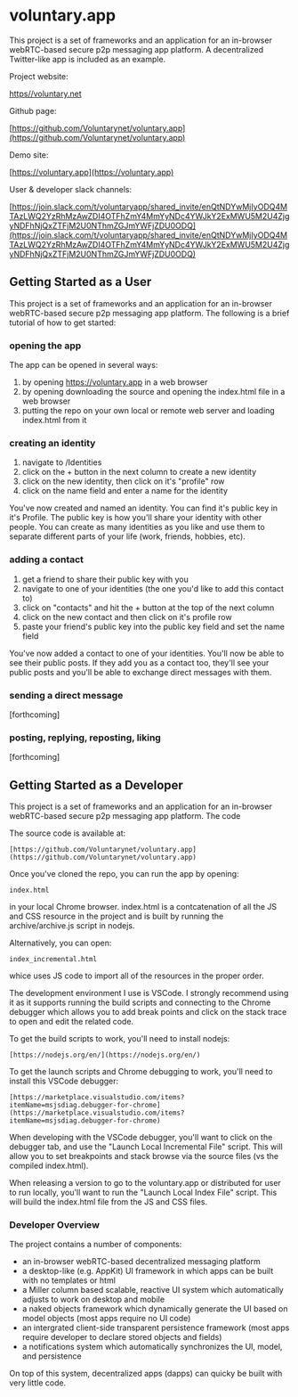# voluntary.app

This project is a set of frameworks and an application for an in-browser webRTC-based secure p2p messaging app platform. 
A decentralized Twitter-like app is included as an example. 

Project website:

[https//voluntary.net](https//voluntary.net)
    
Github page:

[https://github.com/Voluntarynet/voluntary.app](https://github.com/Voluntarynet/voluntary.app)
    
Demo site:

[https://voluntary.app](https://voluntary.app)
    
User & developer slack channels:

[https://join.slack.com/t/voluntaryapp/shared_invite/enQtNDYwMjIyODQ4MTAzLWQ2YzRhMzAwZDI4OTFhZmY4MmYyNDc4YWJkY2ExMWU5M2U4ZjgyNDFhNjQxZTFjM2U0NThmZGJmYWFjZDU0ODQ](https://join.slack.com/t/voluntaryapp/shared_invite/enQtNDYwMjIyODQ4MTAzLWQ2YzRhMzAwZDI4OTFhZmY4MmYyNDc4YWJkY2ExMWU5M2U4ZjgyNDFhNjQxZTFjM2U0NThmZGJmYWFjZDU0ODQ)



## Getting Started as a User

This project is a set of frameworks and an application for an in-browser webRTC-based secure p2p messaging app platform. 
The following is a brief tutorial of how to get started:

### opening the app

The app can be opened in several ways:

1. by opening https://voluntary.app in a web browser
2. by opening downloading the source and opening the index.html file in a web browser
3. putting the repo on your own local or remote web server and loading index.html from it

### creating an identity

1. navigate to /Identities
2. click on the + button in the next column to create a new identity
3. click on the new identity, then click on it's "profile" row
4. click on the name field and enter a name for the identity

You've now created and named an identity. 
You can find it's public key in it's Profile. 
The public key is how you'll share your identity with other people.
You can create as many identities as you like and use them to separate different parts of your life (work, friends, hobbies, etc).

### adding a contact

1. get a friend to share their public key with you 
2. navigate to one of your identities (the one you'd like to add this contact to) 
3. click on "contacts" and hit the + button at the top of the next column 
4. click on the new contact and then click on it's profile row
5. paste your friend's public key into the public key field and set the name field

You've now added a contact to one of your identities. 
You'll now be able to see their public posts.
If they add you as a contact too, they'll see your public posts and you'll be able to exchange direct messages with them.

### sending a direct message

[forthcoming]


### posting, replying, reposting, liking

[forthcoming]





## Getting Started as a Developer

This project is a set of frameworks and an application for an in-browser webRTC-based secure p2p messaging app platform. The code 

The source code is available at:

    [https://github.com/Voluntarynet/voluntary.app](https://github.com/Voluntarynet/voluntary.app)

Once you've cloned the repo, you can run the app by opening:

    index.html

in your local Chrome browser. index.html is a contcatenation of all the JS and CSS resource in the project and is 
built by running the archive/archive.js script in nodejs. 
    
Alternatively, you can open:

    index_incremental.html

whice uses JS code to import all of the resources in the proper order.

The development environment I use is VSCode. I strongly recommend using it as it 
supports running the build scripts and connecting to the Chrome debugger which allows
you to add break points and click on the stack trace to open and edit the related code.

To get the build scripts to work, you'll need to install nodejs:

    [https://nodejs.org/en/](https://nodejs.org/en/)

To get the launch scripts and Chrome debugging to work, you'll need to install this VSCode debugger: 

    [https://marketplace.visualstudio.com/items?itemName=msjsdiag.debugger-for-chrome](https://marketplace.visualstudio.com/items?itemName=msjsdiag.debugger-for-chrome)
    
When developing with the VSCode debugger, you'll want to click on the debugger tab, and use the "Launch Local Incremental File" script. 
This will allow you to set breakpoints and stack browse via the source files (vs the compiled index.html).

When releasing a version to go to the voluntary.app or distributed for user to run locally, 
you'll want to run the  "Launch Local Index File" script. This will build the index.html file from the JS and CSS files.


### Developer Overview

The project contains a number of components:

- an in-browser webRTC-based decentralized messaging platform 
- a desktop-like (e.g. AppKit) UI framework in which apps can be built with no templates or html
- a Miller column based scalable, reactive UI system which automatically adjusts to work on desktop and mobile
- a naked objects framework which dynamically generate the UI based on model objects (most apps require no UI code)
- an intergrated client-side transparent persistence framework (most apps require developer to declare stored objects and fields)
- a notifications system which automatically synchronizes the UI, model, and persistence

On top of this system, decentralized apps (dapps) can quicky be built with very little code. 




